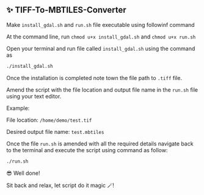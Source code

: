 ## ✨ TIFF-To-MBTILES-Converter
Make `install_gdal.sh` and `run.sh` file executable using followinf command

At the command line, run 
`chmod u+x install_gdal.sh` and  `chmod u+x run.sh`

Open your terminal and run file called `install_gdal.sh` using the command as
```bash
./install_gdal.sh
```

Once the installation is completed note town the file path to `.tiff` file.

Amend the script with the file location and output file name in the `run.sh` file using your text editor.

Example:

File location: `/home/demo/test.tif`

Desired output file name: `test.mbtiles`

Once the file `run.sh` is amended with all the required details navigate back to the terminal and execute the script using command as follow:
```bash
./run.sh
```
😎 Well done!

Sit back and relax, let script do it magic 🪄!

